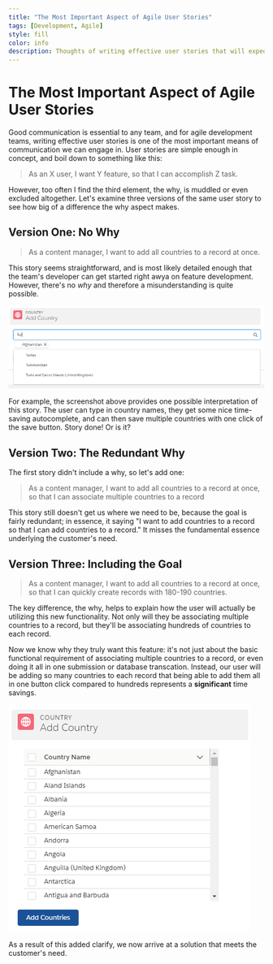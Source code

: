 ```yaml
---
title: "The Most Important Aspect of Agile User Stories"
tags: [Development, Agile]
style: fill
color: info
description: Thoughts of writing effective user stories that will expedite your Agile development team
---
```

# The Most Important Aspect of Agile User Stories

Good communication is essential to any team, and for agile development teams, writing effective user stories is one of the most important means of communication we can engage in.  User stories are simple enough in concept, and boil down to something like this:

> As an X user, I want Y feature, so that I can accomplish Z task.

However, too often I find the third element, the why, is muddled or even excluded altogether.  Let's examine three versions of the same user story to see how big of a difference the why aspect makes.

## Version One: No Why
> As a content manager, I want to add all countries to a record at once.

This story seems straightforward, and is most likely detailed enough that the team's developer can get started right awya on feature development.  However, there's no *why* and therefore a misunderstanding is quite possible.

![Adding a country by typing out the name and using autocomplete](/assets/add-country-single.png)

For example, the screenshot above provides one possible interpretation of this story.  The user can type in country names, they get some nice time-saving autocomplete, and can then save multiple countries with one click of the save button.  Story done!  Or is it?

## Version Two: The Redundant Why

The first story didn't include a why, so let's add one:

> As a content manager, I want to add all countries to a record at once, so that I can associate multiple countries to a record

This story still doesn't get us where we need to be, because the goal is fairly redundant; in essence, it saying "I want to add countries to a record so that I can add countries to a record."  It misses the fundamental essence underlying the customer's need.

## Version Three: Including the Goal
> As a content manager, I want to add all countries to a record at once, so that I can quickly create records with 180-190 countries.

The key difference, the why, helps to explain how the user will actually be utilizing this new functionality.  Not only will they be associating multiple countries to a record, but they'll be associating hundreds of countries to each record.

Now we know why they truly want this feature: it's not just about the basic functional requirement of associating multiple countries to a record, or even doing it all in one submission or database transcation.  Instead, our user will be adding so many countries to each record that being able to add them all in one button click compared to hundreds represents a **significant** time savings.

![Adding countries via multiselect checkboxes with a select all](/assets/add-country-multiple.png)

As a result of this added clarify, we now arrive at a solution that meets the customer's need.